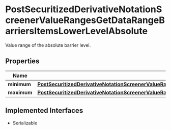 

# PostSecuritizedDerivativeNotationScreenerValueRangesGetDataRangeBarriersItemsLowerLevelAbsolute

Value range of the absolute barrier level.

## Properties

Name | Type | Description | Notes
------------ | ------------- | ------------- | -------------
**minimum** | [**PostSecuritizedDerivativeNotationScreenerValueRangesGetRequestDataKeyFiguresMaximumYieldAbsoluteMinimum**](PostSecuritizedDerivativeNotationScreenerValueRangesGetRequestDataKeyFiguresMaximumYieldAbsoluteMinimum.md) |  |  [optional]
**maximum** | [**PostSecuritizedDerivativeNotationScreenerValueRangesGetRequestDataKeyFiguresBonusYieldAbsoluteMaximum**](PostSecuritizedDerivativeNotationScreenerValueRangesGetRequestDataKeyFiguresBonusYieldAbsoluteMaximum.md) |  |  [optional]


## Implemented Interfaces

* Serializable


